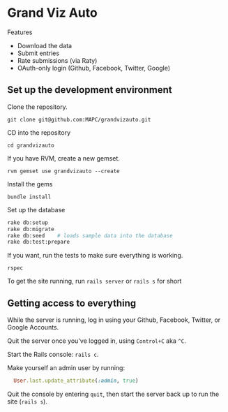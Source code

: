 # Grand Viz Auto

Features

+ Download the data
+ Submit entries
+ Rate submissions (via Raty)
+ OAuth-only login (Github, Facebook, Twitter, Google)


## Set up the development environment

Clone the repository.

`git clone git@github.com:MAPC/grandvizauto.git`

CD into the repository

`cd grandvizauto`

If you have RVM, create a new gemset.

`rvm gemset use grandvizauto --create`

Install the gems

`bundle install`

Set up the database

```sh
rake db:setup
rake db:migrate
rake db:seed    # loads sample data into the database
rake db:test:prepare
```

If you want, run the tests to make sure everything is working.

`rspec`


To get the site running, run `rails server` or `rails s` for short



## Getting access to everything

While the server is running, log in using your Github, Facebook, Twitter, or Google Accounts.

Quit the server once you've logged in, using `Control+C` aka `^C`.

Start the Rails console: `rails c`.

Make yourself an admin user by running:

```ruby
  User.last.update_attribute(:admin, true)
```

Quit the console by entering `quit`, then start the server back up to run the site (`rails s`).

